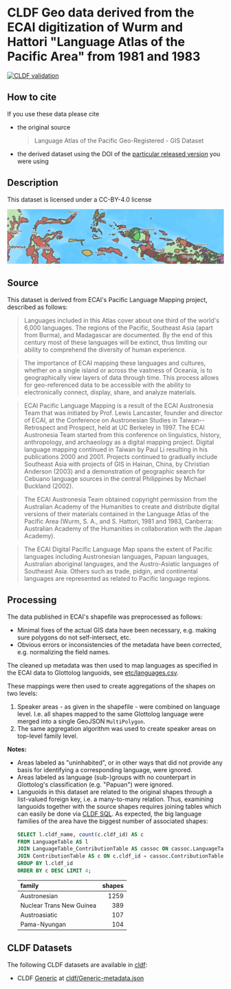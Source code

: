 # CLDF Geo data derived from the ECAI digitization of Wurm and Hattori "Language Atlas of the Pacific Area" from 1981 and 1983

[![CLDF validation](https://github.com/cldf-datasets/languageatlasofthepacificarea/workflows/CLDF-validation/badge.svg)](https://github.com/cldf-datasets/languageatlasofthepacificarea/actions?query=workflow%3ACLDF-validation)

## How to cite

If you use these data please cite
- the original source
  > Language Atlas of the Pacific Geo-Registered - GIS Dataset
- the derived dataset using the DOI of the [particular released version](../../releases/) you were using

## Description


This dataset is licensed under a CC-BY-4.0 license


![](etc/img.png)

## Source

This dataset is derived from ECAI's Pacific Language Mapping project, described as follows:

> Languages included in this Atlas cover about one third of the world's 6,000 languages. The regions of the Pacific, Southeast Asia (apart from Burma), and Madagascar are documented. By the end of this century most of these languages will be extinct, thus limiting our ability to comprehend the diversity of human experience.

> The importance of ECAI mapping these languages and cultures, whether on a single island or across the vastness of Oceania, is to geographically view layers of data through time. This process allows for geo-referenced data to be accessible with the ability to electronically connect, display, share, and analyze materials.

> ECAI Pacific Language Mapping is a result of the ECAI Austronesia Team that was initiated by Prof. Lewis Lancaster, founder and director of ECAI, at the Conference on Austronesian Studies in Taiwan--Retrospect and Prospect, held at UC Berkeley in 1997. The ECAI Austronesia Team started from this conference on linguistics, history, anthropology, and archaeology as a digital mapping project. Digital language mapping continued in Taiwan by Paul Li resulting in his publications 2000 and 2001. Projects continued to gradually include Southeast Asia with projects of GIS in Hainan, China, by Christian Anderson (2003) and a demonstration of geographic search for Cebuano language sources in the central Philippines by Michael Buckland (2002).

> The ECAI Austronesia Team obtained copyright permission from the Australian Academy of the Humanities to create and distribute digital versions of their materials contained in the Language Atlas of the Pacific Area (Wurm, S. A., and S. Hattori, 1981 and 1983, Canberra: Australian Academy of the Humanities in collaboration with the Japan Academy).

> The ECAI Digital Pacific Language Map spans the extent of Pacific languages including Austronesian languages, Papuan languages, Australian aboriginal languages, and the Austro-Asiatic languages of Southeast Asia. Others such as trade, pidgin, and continental languages are represented as related to Pacific language regions.


## Processing

The data published in ECAI's shapefile was preprocessed as follows:

- Minimal fixes of the actual GIS data have been necessary, e.g. making sure polygons do not self-intersect, etc.
- Obvious errors or inconsistencies of the metadata have been corrected, e.g. normalizing the field names.

The cleaned up metadata was then used to map languages as specified in the ECAI data to Glottolog languoids,
see [etc/languages.csv](etc/languages.csv).

These mappings were then used to create aggregations of the shapes on two levels:

1. Speaker areas - as given in the shapefile - were combined on language level. I.e. all shapes mapped to
   the same Glottolog language were merged into a single GeoJSON `MultiPolygon`.
2. The same aggregation algorithm was used to create speaker areas on top-level family level.

**Notes:**
- Areas labeled as "uninhabited", or in other ways that did not provide any basis for identifying a corresponding
  language, were ignored.
- Areas labeled as language (sub-)groups with no counterpart in Glottolog's classification (e.g. "Papuan") were
  ignored.
- Languoids in this dataset are related to the original shapes through a list-valued foreign key, i.e. a many-to-many relation. Thus,
  examining languoids together with the source shapes requires joining tables which can easily be done via
  [CLDF SQL](https://github.com/cldf/cldf/blob/master/extensions/sql.md).
  As expected, the big language families of the area have the biggest number of associated shapes:
  ```sql
  SELECT l.cldf_name, count(c.cldf_id) AS c
  FROM LanguageTable AS l 
  JOIN LanguageTable_ContributionTable AS cassoc ON cassoc.LanguageTable_cldf_id = l.cldf_id
  JOIN ContributionTable AS c ON c.cldf_id = cassoc.ContributionTable_cldf_id
  GROUP BY l.cldf_id
  ORDER BY c DESC LIMIT 4;
  ```
  family | shapes
  --- | ---:
  Austronesian|1259
  Nuclear Trans New Guinea|389
  Austroasiatic|107
  Pama-Nyungan|104


## CLDF Datasets

The following CLDF datasets are available in [cldf](cldf):

- CLDF [Generic](https://github.com/cldf/cldf/tree/master/modules/Generic) at [cldf/Generic-metadata.json](cldf/Generic-metadata.json)